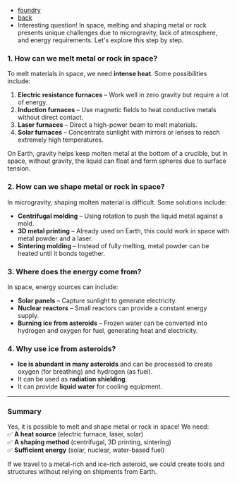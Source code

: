 - [foundry](https://github.com/0joseDark/dream-sonho/blob/main/images/fundicao.png)
- [back](https://github.com/0joseDark/dream-sonho/edit/main/doc-en/en-README.md)
- Interesting question! In space, melting and shaping metal or rock presents unique challenges due to microgravity, lack of atmosphere, and energy requirements. Let's explore this step by step.
### **1. How can we melt metal or rock in space?**  
To melt materials in space, we need **intense heat**. Some possibilities include:

1. **Electric resistance furnaces** – Work well in zero gravity but require a lot of energy.  
2. **Induction furnaces** – Use magnetic fields to heat conductive metals without direct contact.  
3. **Laser furnaces** – Direct a high-power beam to melt materials.  
4. **Solar furnaces** – Concentrate sunlight with mirrors or lenses to reach extremely high temperatures.  

On Earth, gravity helps keep molten metal at the bottom of a crucible, but in space, without gravity, the liquid can float and form spheres due to surface tension.

### **2. How can we shape metal or rock in space?**  
In microgravity, shaping molten material is difficult. Some solutions include:  
- **Centrifugal molding** – Using rotation to push the liquid metal against a mold.  
- **3D metal printing** – Already used on Earth, this could work in space with metal powder and a laser.  
- **Sintering molding** – Instead of fully melting, metal powder can be heated until it bonds together.  

### **3. Where does the energy come from?**  
In space, energy sources can include:  
- **Solar panels** – Capture sunlight to generate electricity.  
- **Nuclear reactors** – Small reactors can provide a constant energy supply.  
- **Burning ice from asteroids** – Frozen water can be converted into hydrogen and oxygen for fuel, generating heat and electricity.  

### **4. Why use ice from asteroids?**  
- **Ice is abundant in many asteroids** and can be processed to create oxygen (for breathing) and hydrogen (as fuel).  
- It can be used as **radiation shielding**.  
- It can provide **liquid water** for cooling equipment.  

---

### **Summary**  
Yes, it is possible to melt and shape metal or rock in space! We need:  
✅ **A heat source** (electric furnace, laser, solar)  
✅ **A shaping method** (centrifugal, 3D printing, sintering)  
✅ **Sufficient energy** (solar, nuclear, water-based fuel)  

If we travel to a metal-rich and ice-rich asteroid, we could create tools and structures without relying on shipments from Earth.
